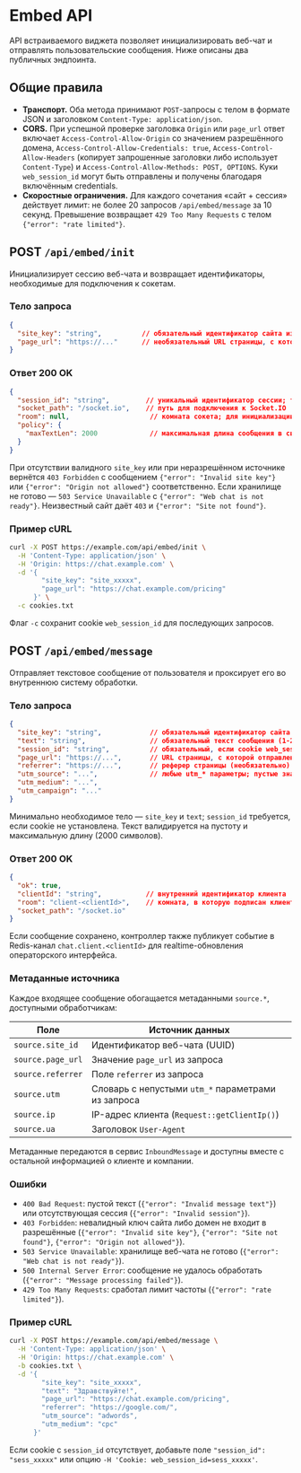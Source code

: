 # Embed API

API встраиваемого виджета позволяет инициализировать веб-чат и отправлять пользовательские сообщения. Ниже описаны два публичных эндпоинта.

## Общие правила

- **Транспорт.** Оба метода принимают `POST`-запросы с телом в формате JSON и заголовком `Content-Type: application/json`.
- **CORS.** При успешной проверке заголовка `Origin` или `page_url` ответ включает `Access-Control-Allow-Origin` со значением разрешённого домена, `Access-Control-Allow-Credentials: true`, `Access-Control-Allow-Headers` (копирует запрошенные заголовки либо использует `Content-Type`) и `Access-Control-Allow-Methods: POST, OPTIONS`. Куки `web_session_id` могут быть отправлены и получены благодаря включённым credentials.
- **Скоростные ограничения.** Для каждого сочетания «сайт + сессия» действует лимит: не более 20 запросов `/api/embed/message` за 10 секунд. Превышение возвращает `429 Too Many Requests` с телом `{"error": "rate limited"}`.

## POST `/api/embed/init`

Инициализирует сессию веб-чата и возвращает идентификаторы, необходимые для подключения к сокетам.

### Тело запроса

```json
{
  "site_key": "string",          // обязательный идентификатор сайта из личного кабинета
  "page_url": "https://..."      // необязательный URL страницы, с которой инициализируется виджет
}
```

### Ответ 200 OK

```json
{
  "session_id": "string",         // уникальный идентификатор сессии; также записывается в cookie web_session_id
  "socket_path": "/socket.io",    // путь для подключения к Socket.IO
  "room": null,                    // комната сокета; для инициализации всегда null
  "policy": {
    "maxTextLen": 2000             // максимальная длина сообщения в символах
  }
}
```

При отсутствии валидного `site_key` или при неразрешённом источнике вернётся `403 Forbidden` с сообщением `{"error": "Invalid site key"}` или `{"error": "Origin not allowed"}` соответственно. Если хранилище не готово — `503 Service Unavailable` с `{"error": "Web chat is not ready"}`. Неизвестный сайт даёт `403` и `{"error": "Site not found"}`.

### Пример cURL

```bash
curl -X POST https://example.com/api/embed/init \
  -H 'Content-Type: application/json' \
  -H 'Origin: https://chat.example.com' \
  -d '{
        "site_key": "site_xxxxx",
        "page_url": "https://chat.example.com/pricing"
      }' \
  -c cookies.txt
```

Флаг `-c` сохранит cookie `web_session_id` для последующих запросов.

## POST `/api/embed/message`

Отправляет текстовое сообщение от пользователя и проксирует его во внутреннюю систему обработки.

### Тело запроса

```json
{
  "site_key": "string",            // обязательный идентификатор сайта
  "text": "string",                // обязательный текст сообщения (1-2000 символов)
  "session_id": "string",          // обязательный, если cookie web_session_id отсутствует
  "page_url": "https://...",       // URL страницы, с которой отправлено сообщение
  "referrer": "https://...",       // реферер страницы (необязательно)
  "utm_source": "...",             // любые utm_* параметры; пустые значения отфильтровываются
  "utm_medium": "...",
  "utm_campaign": "..."
}
```

Минимально необходимое тело — `site_key` и `text`; `session_id` требуется, если cookie не установлена. Текст валидируется на пустоту и максимальную длину (2000 символов).

### Ответ 200 OK

```json
{
  "ok": true,
  "clientId": "string",           // внутренний идентификатор клиента
  "room": "client-<clientId>",    // комната, в которую подписан клиент
  "socket_path": "/socket.io"
}
```

Если сообщение сохранено, контроллер также публикует событие в Redis-канал `chat.client.<clientId>` для realtime-обновления операторского интерфейса.

### Метаданные источника

Каждое входящее сообщение обогащается метаданными `source.*`, доступными обработчикам:

| Поле             | Источник данных                                      |
|------------------|-------------------------------------------------------|
| `source.site_id` | Идентификатор веб-чата (UUID)                         |
| `source.page_url`| Значение `page_url` из запроса                        |
| `source.referrer`| Поле `referrer` из запроса                            |
| `source.utm`     | Словарь с непустыми `utm_*` параметрами из запроса    |
| `source.ip`      | IP-адрес клиента (`Request::getClientIp()`)           |
| `source.ua`      | Заголовок `User-Agent`                                |

Метаданные передаются в сервис `InboundMessage` и доступны вместе с остальной информацией о клиенте и компании.

### Ошибки

- `400 Bad Request`: пустой текст (`{"error": "Invalid message text"}`) или отсутствующая сессия (`{"error": "Invalid session"}`).
- `403 Forbidden`: невалидный ключ сайта либо домен не входит в разрешённые (`{"error": "Invalid site key"}`, `{"error": "Site not found"}`, `{"error": "Origin not allowed"}`).
- `503 Service Unavailable`: хранилище веб-чата не готово (`{"error": "Web chat is not ready"}`).
- `500 Internal Server Error`: сообщение не удалось обработать (`{"error": "Message processing failed"}`).
- `429 Too Many Requests`: сработал лимит частоты (`{"error": "rate limited"}`).

### Пример cURL

```bash
curl -X POST https://example.com/api/embed/message \
  -H 'Content-Type: application/json' \
  -H 'Origin: https://chat.example.com' \
  -b cookies.txt \
  -d '{
        "site_key": "site_xxxxx",
        "text": "Здравствуйте!",
        "page_url": "https://chat.example.com/pricing",
        "referrer": "https://google.com/",
        "utm_source": "adwords",
        "utm_medium": "cpc"
      }'
```

Если cookie с `session_id` отсутствует, добавьте поле `"session_id": "sess_xxxxx"` или опцию `-H 'Cookie: web_session_id=sess_xxxxx'`.
